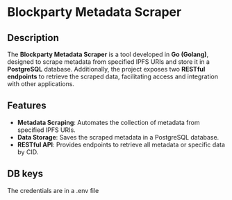 # Blockparty Metadata Scraper

## Description

The **Blockparty Metadata Scraper** is a tool developed in **Go (Golang)**, designed to scrape metadata from specified IPFS URIs and store it in a **PostgreSQL** database. Additionally, the project exposes two **RESTful endpoints** to retrieve the scraped data, facilitating access and integration with other applications.

## Features

- **Metadata Scraping**: Automates the collection of metadata from specified IPFS URIs.
- **Data Storage**: Saves the scraped metadata in a PostgreSQL database.
- **RESTful API**: Provides endpoints to retrieve all metadata or specific data by CID.

## DB keys
The credentials are in a .env file

